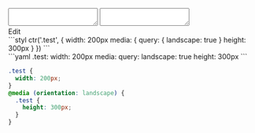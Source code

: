 <div data-size="200" class="code-cont" data-example="landscape">
    <div class="code">
        <div class="code-wrap">
            <textarea id="stylus"></textarea>
            <textarea id="css"></textarea>
            <div class="edit-code">
                <span>Edit</span>
            </div>
        </div>
    </div>
</div>


<div data-size="200" data-examples="stylus"></div>
```styl
ctr('.test', {
  width: 200px
  media: {
    query: {
      landscape: true
    }
    height: 300px
  }
})
```

<div data-size="200" data-examples="yaml"></div>
```yaml
.test:
  width: 200px
  media:
    query:
      landscape: true
    height: 300px
```

```css
.test {
  width: 200px;
}
@media (orientation: landscape) {
  .test {
    height: 300px;
  }
}
```
<div class="cf"></div>
